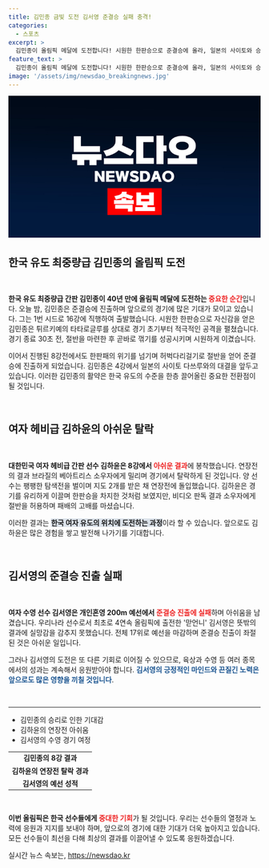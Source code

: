 ```yaml
---
title: 김민종 금빛 도전 김서영 준결승 실패 충격!
categories:
  - 스포츠
excerpt: >
  김민종이 올림픽 메달에 도전합니다! 시원한 한판승으로 준결승에 올라, 일본의 사이토와 승부를 펼치게 되는데... 결과는 과연? 클릭으로 확인하세요!
feature_text: >
  김민종이 올림픽 메달에 도전합니다! 시원한 한판승으로 준결승에 올라, 일본의 사이토와 승부를 펼치게 되는데... 결과는 과연? 클릭으로 확인하세요!
image: '/assets/img/newsdao_breakingnews.jpg'
---
```


<p><img src="/assets/img/newsdao_breakingnews.jpg" alt="ontimetimes 속보" /></p>

<h2 data-ke-size="size26">한국 유도 최중량급 김민종의 올림픽 도전</h2>

<p data-ke-size="size16">&nbsp;</p>

<p><strong>한국 유도 최중량급 간판 김민종이 40년 만에 올림픽 메달에 도전하는 </strong><b><span style="color: #ee2323;">중요한 순간</span></b>입니다. 오늘 밤, 김민종은 준결승에 진출하며 앞으로의 경기에 많은 기대가 모이고 있습니다. 그는 1번 시드로 16강에 직행하여 출발했습니다. 시원한 한판승으로 자신감을 얻은 김민종은 튀르키예의 타타로글루를 상대로 경기 초기부터 적극적인 공격을 펼쳤습니다. 경기 종료 30초 전, 절반을 마련한 후 곧바로 꺾기를 성공시키며 시원하게 이겼습니다. </p>

<p>이어서 진행된 8강전에서도 한판패의 위기를 넘기며 허벅다리걸기로 절반을 얻어 준결승에 진출하게 되었습니다. 김민종은 4강에서 일본의 사이토 다쓰루와의 대결을 앞두고 있습니다. 이러한 김민종의 활약은 한국 유도의 수준을 한층 끌어올린 중요한 전환점이 될 것입니다.</p>

<p data-ke-size="size16">&nbsp;</p>

<h2 data-ke-size="size26">여자 헤비급 김하윤의 아쉬운 탈락</h2>

<p data-ke-size="size16">&nbsp;</p>

<p><strong>대한민국 여자 헤비급 간판 선수 김하윤은 8강에서 </strong><b><span style="color: #ee2323;">아쉬운 결과</span></b>에 봉착했습니다. 연장전의 결과 브라질의 베아트리스 소우자에게 밀리며 경기에서 탈락하게 된 것입니다. 양 선수는 팽팽한 탐색전을 벌이며 지도 2개를 받은 채 연장전에 돌입했습니다. 김하윤은 경기를 유리하게 이끌며 한판승을 차지한 것처럼 보였지만, 비디오 판독 결과 소우자에게 절반을 허용하며 패배의 고배를 마셨습니다. </p>

<p>이러한 결과는 <b><span style="background-color: #21538527;">한국 여자 유도의 위치에 도전하는 과정</span></b>이라 할 수 있습니다. 앞으로도 김하윤은 많은 경험을 쌓고 발전해 나가기를 기대합니다.</p>

<p data-ke-size="size16">&nbsp;</p>

<h2 data-ke-size="size26">김서영의 준결승 진출 실패</h2>

<p data-ke-size="size16">&nbsp;</p>

<p><strong>여자 수영 선수 김서영은 개인혼영 200m 예선에서 </strong><b><span style="color: #ee2323;">준결승 진출에 실패</span></b>하며 아쉬움을 남겼습니다. 우리나라 선수로서 최초로 4연속 올림픽에 출전한 '맏언니' 김서영은 뜻밖의 결과에 실망감을 감추지 못했습니다. 전체 17위로 예선을 마감하며 준결승 진출이 좌절된 것은 아쉬운 일입니다. </p>

<p>그러나 김서영의 도전은 또 다른 기회로 이어질 수 있으므로, 육상과 수영 등 여러 종목에서의 성과는 계속해서 응원받아야 합니다. <b><span style="color: #1a5490;">김서영의 긍정적인 마인드와 끈질긴 노력은 앞으로도 많은 영향을 끼칠 것입니다</span></b>.</p>

<p data-ke-size="size16">&nbsp;</p>

<hr />

<ul>
    <li>김민종의 승리로 인한 기대감</li>
    <li>김하윤의 연장전 아쉬움</li>
    <li>김서영의 수영 경기 여정</li>
</ul>

<table style="width: 100%;">
    <tr>
        <td style="text-align: center; height: 17px;"><b>김민종의 8강 결과</b></td>
    </tr>
    <tr>
        <td style="text-align: center; height: 17px;"><b>김하윤의 연장전 탈락 경과</b></td>
    </tr>
    <tr>
        <td style="text-align: center; height: 17px;"><b>김서영의 예선 성적</b></td>
    </tr>
</table>

<p data-ke-size="size16">&nbsp;</p>

<p><strong>이번 올림픽은 한국 선수들에게 </strong><b><span style="color: #ee2323;">중대한 기회</span></b>가 될 것입니다. 우리는 선수들의 열정과 노력에 응원과 지지를 보내야 하며, 앞으로의 경기에 대한 기대가 더욱 높아지고 있습니다. 모든 선수들이 최선을 다해 최상의 결과를 이끌어낼 수 있도록 응원하겠습니다.</p>
실시간 뉴스 속보는, <a href="https://newsdao.kr" rel="dofollow">https://newsdao.kr</a>


